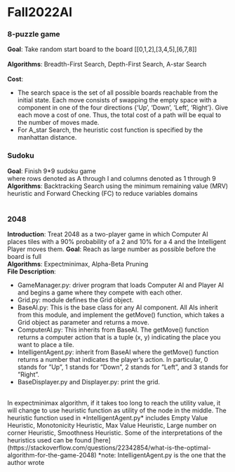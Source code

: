 # Fall2022AI
### 8-puzzle game
**Goal**: Take random start board to the board [[0,1,2],[3,4,5],[6,7,8]] <br />
<br />
**Algorithms**: Breadth-First Search, Depth-First Search, A-star Search <br />
<br />
**Cost**: 
- The search space is the set of all possible boards reachable from the initial state. Each move consists of swapping the empty space with a component in one of the four directions {‘Up’, ‘Down’, ‘Left’, ‘Right’}. Give each move a cost of one. Thus, the total cost of a path will
be equal to the number of moves made. <br />
- For A_star Search, the heuristic cost function is specified by the manhattan distance.

### Sudoku
**Goal**: Finish 9*9 sudoku game <br /> where rows denoted as A through I and columns denoted as 1 through 9
<br />
**Algorithms**: Backtracking Search using the minimum remaining value (MRV) heuristic and Forward Checking (FC) to reduce variables domains<br />
<br />

### 2048
**Introduction**: Treat 2048 as a two-player game in which Computer AI places tiles with a 90% probability of a 2 and 10% for a 4 and the Intelligent Player moves them. 
**Goal**: Reach as large number as possible before the board is full
<br />
**Algorithms**: Expectminimax, Alpha-Beta Pruning <br />
**File Description**:<br />
- GameManager.py: driver program that loads Computer AI and Player AI and
begins a game where they compete with each other.
- Grid.py: module defines the Grid object.
- BaseAI.py: This is the base class for any AI component. All AIs inherit from this module, and
implement the getMove() function, which takes a Grid object as parameter and returns a move.
- ComputerAI.py: This inherits from BaseAI. The getMove() function returns a computer
action that is a tuple (x, y) indicating the place you want to place a tile.
- IntelligentAgent.py: inherit from BaseAI where the getMove() function returns a number that indicates the player’s action. In particular, 0 stands for ”Up”, 1 stands for ”Down”, 2 stands for ”Left”, and 3 stands for ”Right”. 
- BaseDisplayer.py and Displayer.py: print the grid.
<br />
In expectminimax algorithm, if it takes too long to reach the utility value, it will change to use heuristic function as utility of the node in the middle. The heuristic function used in *IntelligentAgent.py* includes Empty Value Heuristic, Monotonicity Heuristic, Max Value Heuristic, Large number on corner Heuristic, Smoothness Heuristic. Some of the interpretations of the heuristics used can be found [here](https://stackoverflow.com/questions/22342854/what-is-the-optimal-algorithm-for-the-game-2048)
*note: IntelligentAgent.py is the one that the author wrote
